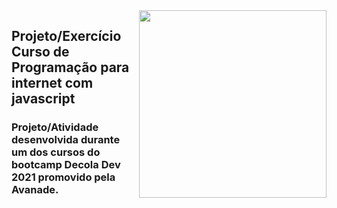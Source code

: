 <img src="img/1.jpg" align="right" width="300">

## Projeto/Exercício Curso de Programação para internet com javascript

### Projeto/Atividade desenvolvida durante um dos cursos do bootcamp Decola Dev 2021 promovido pela Avanade.
